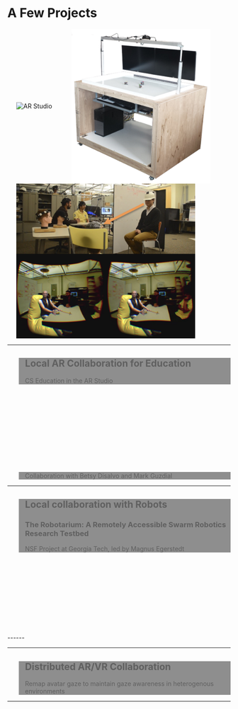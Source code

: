 # A Few Projects

<img align="center" src="resources/textures/arStudio2.png" height="350px"   alt="AR Studio" title="ARStudio" hspace="20"/>
<img align="center" src="resources/textures/robotarium-v1.png" height="350px" alt="Robotarium V1" title="Robotarium" hspace="20"/>
<img align="center" src="resources/textures/vr16-ar-redirected-gaze.png" height="350px" alt="Redirected Gaze" title="Assembly Lines" hspace="20"/>


------
<!-- .slide: data-background="resources/textures/arStudio2.png" -->

<blockquote style="background: rgba(32, 32, 32, 0.5);">
<h2>Local AR Collaboration for Education</h2>
CS Education in the AR Studio
</blockquote>

<br>
<br>
<br>
<br>
<br>
<br>
<br>
<br>
<br>
<br>
<blockquote style="background: rgba(32, 32, 32, 0.5);">
Collaboration with Betsy Disalvo and Mark Guzdial
</blockquote>

------
<!-- .slide: data-background="resources/textures/robotarium-robots.png" -->
<blockquote style="background: rgba(32, 32, 32, 0.5);">
<h2>Local collaboration with Robots</h2>
<h3>The Robotarium: A Remotely Accessible Swarm Robotics Research Testbed</h3>
NSF Project at Georgia Tech, led by Magnus Egerstedt
</blockquote>

<br>
<br>
<br>
<br>
<br>
<br>
<br>
<br>
<br>
<br>
------

<!-- .slide: data-background-video="resources/videos/robotarium-clip-sm.mp4" -->

------


<!-- .slide: data-background-color="#000000" data-background-size="contain" data-background-position="center" data-background="resources/textures/vr16-ar-redirected-gaze.png" -->
<blockquote style="background: rgba(32, 32, 32, 0.5);">
<h2>Distributed AR/VR Collaboration</h2>
Remap avatar gaze to maintain gaze awareness in heterogenous environments 
</blockquote>

------
<!-- .slide: data-background-color="#000000" data-background-size="contain" data-background-position="center" data-background-video="resources/videos/vr16-cropped-trim.mp4" -->
